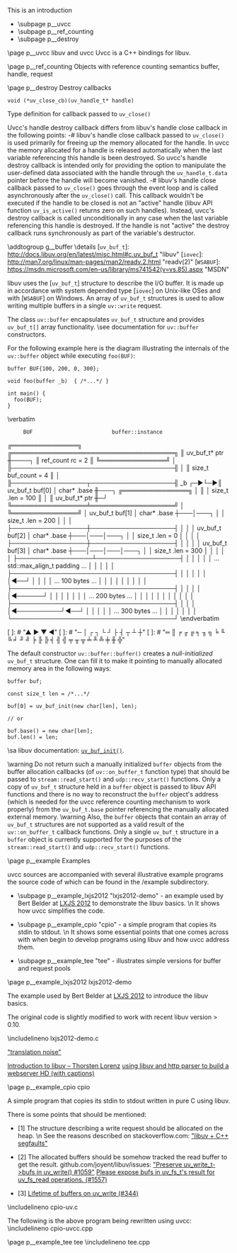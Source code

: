 This is an introduction
* \\subpage p__uvcc
* \\subpage p__ref_counting
* \\subpage p__destroy



\page p__uvcc libuv and uvcc
Uvcc is a C++ bindings for libuv.



\page p__ref_counting Objects with reference counting semantics
buffer, handle, request

[libcxx]: http://www.libcxx.org "libcxx" 



\page p__destroy Destroy callbacks

```
void (*uv_close_cb)(uv_handle_t* handle)
```
Type definition for callback passed to `uv_close()`

Uvcc's handle destroy callback differs from libuv's handle close callback in the following points:
-# libuv's handle close callback passed to `uv_close()` is used primarily for freeing up the memory allocated for the handle.
   In uvcc the memory allocated for a handle is released automatically when the last variable referencing this handle is been destroyed.
   So uvcc's handle destroy callback is intended only for providing the option to manipulate the
   user-defined data associated with the handle through the `uv_handle_t.data` pointer before the handle will become vanished.
-# libuv's handle close callback passed to `uv_close()` goes through the event loop and is called asynchronously after the `uv_close()` call.
   This callback wouldn't be executed if the handle to be closed is not an "active" handle
   (libuv API function `uv_is_active()` returns zero on such handles). Instead, uvcc's destroy callback is called unconditionally in any case
   when the last variable referencing this handle is destroyed. If the handle is not "active" the destroy callback runs synchronously
   as part of the variable's destructor.



\addtogroup g__buffer
\details
[`uv_buf_t`]: http://docs.libuv.org/en/latest/misc.html#c.uv_buf_t "libuv"
[`iovec`]: http://man7.org/linux/man-pages/man2/readv.2.html "readv(2)"
[`WSABUF`]: https://msdn.microsoft.com/en-us/library/ms741542(v=vs.85).aspx "MSDN"

libuv uses the [`uv_buf_t`] structure to describe the I/O buffer. It is made up in accordance with
system depended type [`iovec`] on Unix-like OSes and with [`WSABUF`] on Windows. An array of
`uv_buf_t` structures is used to allow writing multiple buffers in a single `uv::write` request.

The class `uv::buffer` encapsulates `uv_buf_t` structure and provides `uv_buf_t[]` array functionality.
\see documentation for `uv::buffer` constructors.

For the following example here is the diagram illustrating the internals of the `uv::buffer` object while executing `foo(BUF)`:
```
buffer BUF{100, 200, 0, 300};

void foo(buffer _b)  { /*...*/ }

int main() {
  foo(BUF);
}
```
\verbatim

         BUF                         buffer::instance
 ╔═══════════════╗       ╔═════════════════════════════════════╗
 ║ uv_buf_t* ptr ╫────┐  ║ ref_count rc = 2                    ║
 ╚═══════════════╝    │  ╟─────────────────────────────────────╢
                      │  ║ size_t    buf_count = 4             ║
                      │  ╟─────────────────┬───────────────────╢
         _b        ┌─►└─►║ uv_buf_t buf[0] │ char*  .base      ╫───┐
 ╔═══════════════╗ │     ║                 │ size_t .len = 100 ║   │
 ║ uv_buf_t* ptr ╫─┘     ╚═════════════════╧═══════════════════╝   │
 ╚═══════════════╝       │ uv_buf_t buf[1] │ char*  .base      ┼───│───┐
                         │                 │ size_t .len = 200 │   │   │
                         ├─────────────────┼───────────────────┤   │   │
                         │ uv_buf_t buf[2] │ char*  .base      ┼───│───│───┐
                         │                 │ size_t .len = 0   │   │   │   │
                         ├─────────────────┼───────────────────┤   │   │   │
                         │ uv_buf_t buf[3] │ char*  .base      ┼───│───│───│───┐
                         │                 │ size_t .len = 300 │   │   │   │   │
                         ├─────────────────┴───────────────────┤   │   │   │   │
                         │ ... std::max_align_t padding ...    │   │   │   │   │
                         ├─────────────────────────────────────┤   │   │   │   │
                         │                                     │◄──┘   │   │   │
                         │ ... 100 bytes ...                   │       │   │   │
                         │                                     │       │   │   │
                         ├─────────────────────────────────────┤       │   │   │
                         │                                     │◄──────┘   │   │
                         │                                     │           │   │
                         │ ... 200 bytes ...                   │           │   │
                         │                                     │           │   │
                         │                                     │           │   │
                         ├─────────────────────────────────────┤           │   │
                         │                                     │◄──────────┘◄──┘
                         │                                     │
                         │                                     │
                         │ ... 300 bytes ...                   │
                         │                                     │
                         │                                     │
                         │                                     │
                         └─────────────────────────────────────┘
\endverbatim                            
                            
[ ]: # "▲ ► ▼ ◄"
[ ]: # "─ │ ┌ ┐ └ ┘ ├ ┤ ┬ ┴ ┼"
[ ]: # "═ ║ ╒ ╓ ╔ ╕ ╖ ╗ ╘ ╙ ╚ ╛ ╜ ╝ ╞ ╟ ╠ ╡ ╢ ╣ ╤ ╥ ╦ ╧ ╨ ╩ ╪ ╫ ╬"

The default constructor `uv::buffer::buffer()` creates a _null-initialized_ `uv_buf_t` structure.
One can fill it to make it pointing to manually allocated memory area in the following ways:
```
buffer buf;

const size_t len = /*...*/

buf[0] = uv_buf_init(new char[len], len);

// or

buf.base() = new char[len];
buf.len() = len;
```
\sa libuv documentation: [`uv_buf_init()`](http://docs.libuv.org/en/v1.x/misc.html#c.uv_buf_init).

\warning Do not return such a manually initialized `buffer` objects from the buffer allocation callbacks (of
`uv::on_buffer_t` function type) that should be passed to `stream::read_start()` and `udp::recv_start()` functions.
Only a copy of `uv_buf_t` structure held in a `buffer` object is passed to libuv API functions and there is no way to
reconstruct the `buffer` object's address (which is needed for the uvcc reference counting mechanism to work properly)
from the `uv_buf_t.base` pointer referencing the manually allocated external memory.
\warning Also, the `buffer` objects that contain an array of `uv_buf_t` structures are not supported as a valid result
of the `uv::on_buffer_t` callback functions. Only a single `uv_buf_t` structure in a `buffer` object is currently
supported for the purposes of the `stream::read_start()` and `udp::recv_start()` functions.



\page p__example Examples

uvcc sources are accompanied with several illustrative example programs the source code of which can be found in the
/example subdirectory.

* \subpage p__example_lxjs2012 "lxjs2012-demo" - an example used by Bert Belder at
                               [LXJS 2012](http://www.youtube.com/watch?v=nGn60vDSxQ4) to demonstrate the libuv basics. \n
                               It shows how uvcc simplifies the code.

* \subpage p__example_cpio "cpio" - a simple program that copies its stdin to stdout. \n
                           It shows some essential points that one comes across with when begin to develop
                           programs using libuv and how uvcc address them.

* \subpage p__example_tee  "tee" - illustrates simple versions for buffer and request pools


\page p__example_lxjs2012 lxjs2012-demo

The example used by Bert Belder at [LXJS 2012](http://www.youtube.com/watch?v=nGn60vDSxQ4) to introduce the libuv basics.

The original code is slightly modified to work with recent libuv version > 0.10.

\includelineno lxjs2012-demo.c

["translation noise"](https://books.google.ru/books?id=Uemuaza3fTEC&pg=PT26&dq=%22translation+noise%22&hl=en&sa=X&ved=0ahUKEwigoJ3Dq8bLAhVoc3IKHQGQCFYQ6AEIGTAA)


[Introduction to libuv – Thorsten Lorenz](http://www.youtube.com/watch?v=cLL28s6yb1I)
[using libuv and http parser to build a webserver HD (with captions)](http://www.youtube.com/watch?v=aLm40q7qm3w)

\page p__example_cpio cpio

A simple program that copies its stdin to stdout written in pure C using libuv.

There is some points that should be mentioned:
+ [1] The structure describing a write request should be allocated on the heap. \n
      See the reasons described on stackoverflow.com: ["libuv + C++ segfaults"](http://stackoverflow.com/questions/29319392/libuv-c-segfaults)
+ [2] The allocated buffers should be somehow tracked the read buffer to get the result. github.com/joyent/libuv/issues: ["Preserve uv_write_t->bufs in uv_write() #1059"](https://github.com/joyent/libuv/issues/1059)
    [Please expose bufs in uv_fs_t's result for uv_fs_read operations. (#1557)](https://github.com/joyent/libuv/issues/1557)

+ [3] [Lifetime of buffers on uv_write (#344)](https://github.com/joyent/libuv/issues/344)

\includelineno cpio-uv.c

The following is the above program being rewritten using uvcc:
\includelineno cpio-uvcc.cpp



\page p__example_tee tee
\includelineno tee.cpp

